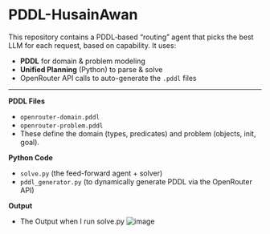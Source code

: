 # PDDL-HusainAwan
This repository contains a PDDL‐based “routing” agent that picks the best LLM for each request, based on capability.  It uses:

- **PDDL** for domain & problem modeling  
- **Unified Planning** (Python) to parse & solve  
- OpenRouter API calls to auto-generate the `.pddl` files  

---
**PDDL Files**  
   - `openrouter-domain.pddl`  
   - `openrouter-problem.pddl`
   - These define the domain (types, predicates) and problem (objects, init, goal).

 **Python Code**  
   - `solve.py` (the feed-forward agent + solver)  
   -  `pddl_generator.py` (to dynamically generate PDDL via the OpenRouter API)

**Output**
 - The Output when I run solve.py
![image](https://github.com/user-attachments/assets/8fd5baff-ae87-46c2-8c8b-7069b7edcf1d)
